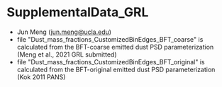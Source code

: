 # SupplementalData_GRL
- Jun Meng (jun.meng@ucla.edu)
- file "Dust_mass_fractions_CustomizedBinEdges_BFT_coarse" is calculated from the BFT-coarse emitted dust PSD parameterization (Meng et al., 2021 GRL submitted) 
- file "Dust_mass_fractions_CustomizedBinEdges_BFT_original" is calculated from the BFT-original emitted dust PSD parameterization (Kok 2011 PANS)
